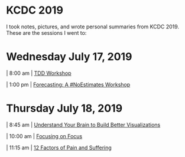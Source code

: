 # KCDC 2019
I took notes, pictures, and wrote personal summaries from KCDC 2019. These are the sessions I went to:

# Wednesday July 17, 2019

| 8:00 am   | [TDD Workshop](./notes/tdd-workshop.md)

| 1:00 pm   | [Forecasting: A #NoEstimates Workshop](./notes/forecasting-a-noestimates-workshop.md)

# Thursday July 18, 2019

| 8:45 am   | [Understand Your Brain to Build Better Visualizations](./notes/understanding-your-brain.md)

| 10:00 am  | [Focusing on Focus](./notes/focusing-on-focus.md)

| 11:15 am  | [12 Factors of Pain and Suffering](./notes/12-factors.md)

<!-- | 1:15 pm   | [Get to Know Babel](./notes/get-to-know-babel.md) -->